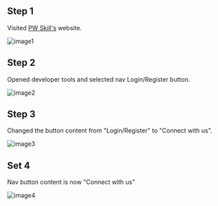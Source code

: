 <h2>Step 1</h2>
<p>Visited <a href="https://pwskills.com/" target="_blank">PW Skill's</a> website.</p> 

![image1](https://github.com/ManikMaity/pwskills-fullstack-dev/assets/110734724/a2d53558-57fb-46c2-929f-1cfc43dc5db4)


<h2>Step 2</h2>
<p>Opened developer tools and selected nav Login/Register button.</p>

![image2](https://github.com/ManikMaity/pwskills-fullstack-dev/assets/110734724/6e99902e-b2c2-43ff-84dd-ac46a57fc8d0)


<h2>Step 3</h2>
<p>Changed the button content from "Login/Register" to "Connect with us".</p>

![image3](https://github.com/ManikMaity/pwskills-fullstack-dev/assets/110734724/fe73738d-c35a-4dcc-85b8-4e062f2c2491)

<h2>Set 4</h2>
<p>Nav button content is now "Connect with us"</p>

![image4](https://github.com/ManikMaity/pwskills-fullstack-dev/assets/110734724/a49b6a68-e553-4354-a1dd-78128264ce8e)
